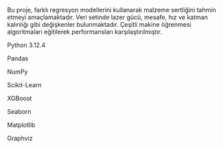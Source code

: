 Bu proje, farklı regresyon modellerini kullanarak malzeme sertliğini tahmin etmeyi amaçlamaktadır. Veri setinde lazer gücü, mesafe, hız ve katman kalınlığı gibi değişkenler bulunmaktadır. Çeşitli makine öğrenmesi algoritmaları eğitilerek performansları karşılaştırılmıştır.

Python 3.12.4

Pandas

NumPy

Scikit-Learn

XGBoost

Seaborn

Matplotlib

Graphviz
